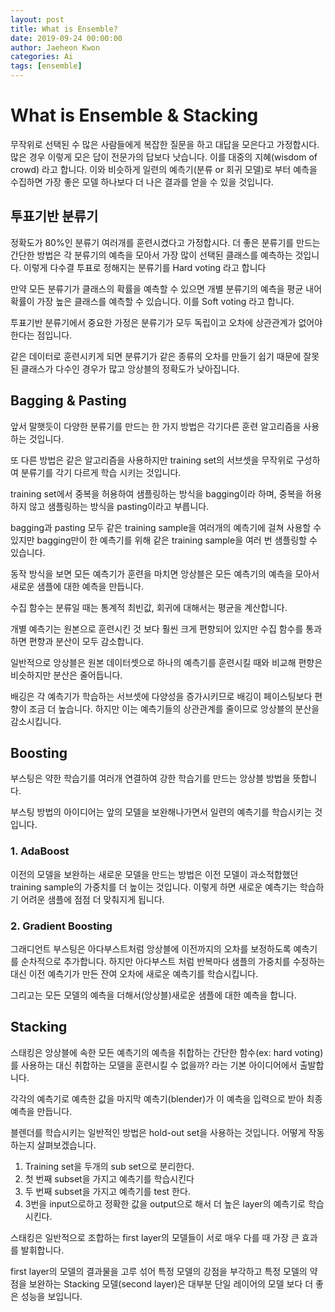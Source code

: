 ```yaml
---
layout: post
title: What is Ensemble?
date: 2019-09-24 00:00:00
author: Jaeheon Kwon
categories: Ai
tags: [ensemble]
---
```




# What is Ensemble & Stacking

무작위로 선택된 수 많은 사람들에게 복잡한 질문을 하고 대답을 모은다고 가정합시다. 많은 경우 이렇게 모은 답이 전문가의 답보다 낫습니다. 이를 대중의 지혜(wisdom of crowd) 라고 합니다. 이와 비슷하게 일련의 예측기(분류 or 회귀 모델)로 부터 예측을 수집하면 가장 좋은 모델 하나보다 더 나은 결과를 얻을 수 있을 것입니다.

## 투표기반 분류기

정확도가 80%인 분류기 여러개를 훈련시켰다고 가정합시다. 더 좋은 분류기를 만드는 간단한 방법은 각 분류기의 예측을 모아서 가장 많이 선택된 클래스를 예측하는 것입니다. 이렇게 다수결 투표로 정해지는 분류기를 Hard voting 라고 합니다  

만약 모든 분류기가 클래스의 확률을 예측할 수 있으면 개별 분류기의 예측을 평균 내어 확률이 가장 높은 클래스를 예측할 수 있습니다. 이를 Soft voting 라고 합니다.  

투표기반 분류기에서 중요한 가정은 분류기가 모두 독립이고 오차에 상관관계가 없어야 한다는 점입니다.  

같은 데이터로 훈련시키게 되면 분류기가 같은 종류의 오차를 만들기 쉽기 때문에 잘못된 클래스가 다수인 경우가 많고 앙상블의 정확도가 낮아집니다.  

## Bagging & Pasting

앞서 말햇듯이 다양한 분류기를 만드는 한 가지 방법은 각기다른 훈련 알고리즘을 사용하는 것입니다.  

또 다른 방법은 같은 알고리즘을 사용하지만 training set의 서브셋을 무작위로 구성하여 분류기를 각기 다르게 학습 시키는 것입니다.  

training set에서 중복을 허용하여 샘플링하는 방식을 bagging이라 하며, 중복을 허용하지 않고 샘플링하는 방식을 pasting이라고 부릅니다.  

bagging과 pasting 모두 같은 training sample을 여러개의 예측기에 걸쳐 사용할 수 있지만 bagging만이 한 예측기를 위해 같은 training sample을 여러 번 샘플링할 수 있습니다.  

동작 방식을 보면 모든 예측기가 훈련을 마치면 앙상블은 모든 예측기의 예측을 모아서 새로운 샘플에 대한 예측을 만듭니다.  

수집 함수는 분류일 때는 통계적 최빈값, 회귀에 대해서는 평균을 계산합니다.  

개별 예측기는 원본으로 훈련시킨 것 보다 훨씬 크게 편향되어 있지만 수집 함수를 통과하면 편향과 분산이 모두 감소합니다.  

일반적으로 앙상블은 원본 데이터셋으로 하나의 예측기를 훈련시킬 때와 비교해 편향은 비슷하지만 분산은 줄어듭니다.  

배깅은 각 예측기가 학습하는 서브셋에 다양성을 증가시키므로 배깅이 페이스팅보다 편향이 조금 더 높습니다. 하지만 이는 예측기들의 상관관계를 줄이므로 앙상블의 분산을 감소시킵니다.  

## Boosting

부스팅은 약한 학습기를 여러개 연결하여 강한 학습기를 만드는 앙상블 방법을 뜻합니다.  

부스팅 방법의 아이디어는 앞의 모델을 보완해나가면서 일련의 예측기를 학습시키는 것입니다.  

### 1. AdaBoost

이전의 모델을 보완하는 새로운 모델을 만드는 방법은 이전 모델이 과소적합했던 training sample의 가중치를 더 높이는 것입니다. 이렇게 하면 새로운 예측기는 학습하기 어려운 샘플에 점점 더 맞춰지게 됩니다.  

### 2. Gradient Boosting

그래디언트 부스팅은 아다부스트처럼 앙상블에 이전까지의 오차를 보정하도록 예측기를 순차적으로 추가합니다. 하지만 아다부스트 처럼 반복마다 샘플의 가중치를 수정하는 대신 이전 예측기가 만든 잔여 오차에 새로운 예측기를 학습시킵니다.  

그리고는 모든 모델의 예측을 더해서(앙상블)새로운 샘플에 대한 예측을 합니다.  

## Stacking

스태킹은 앙상블에 속한 모든 예측기의 예측을 취합하는 간단한 함수(ex: hard voting)를 사용하는 대신 취합하는 모델을 훈련시킬 수 없을까? 라는 기본 아이디어에서 출발합니다.  

각각의 예측기로 예측한 값을 마지막 예측기(blender)가 이 예측을 입력으로 받아 최종예측을 만듭니다.  

블렌더를 학습시키는 일반적인 방법은 hold-out set을 사용하는 것입니다. 어떻게 작동하는지 살펴보겠습니다.  

1. Training set을 두개의 sub set으로 분리한다.
2. 첫 번째 subset을 가지고 예측기를 학습시킨다
3. 두 번째 subset을 가지고 예측기를 test 한다.
4.  3번을 input으로하고 정확한 값을 output으로 해서 더 높은 layer의 예측기로 학습시킨다.

스태킹은 일반적으로 조합하는 first layer의 모델들이 서로 매우 다를 때 가장 큰 효과를 발휘합니다.  

first layer의 모델의 결과물을 고루 섞어 특정 모델의 강점을 부각하고 특정 모델의 약점을 보완하는 Stacking 모델(second layer)은 대부분 단일 레이어의 모델 보다 더 좋은 성능을 보입니다.

